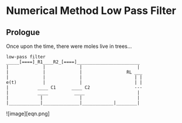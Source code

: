 # Numerical Method Low Pass Filter 

## Prologue

Once upon the time, there were moles live in trees...

```
low-pass filter
_____[====]_R1____R2_[====]________________________
|             |             |                     |
|             |             |                 RL ___
|             |             |                    | |
e(t)          |             |                    | |
|           ____ C1      ____ C2                 ---
|           ____          ____                    |
|            |              |                     |
|____________|______________|____________|________|
```

![image][eqn.png]

    